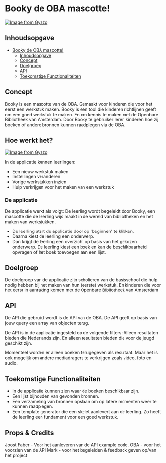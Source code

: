 # Booky de OBA mascotte!
[![Image from Gyazo](https://i.gyazo.com/74d06a3afff3ee7c0455ebadcd7e943b.gif)](https://gyazo.com/74d06a3afff3ee7c0455ebadcd7e943b)

## Inhoudsopgave
- [Booky de OBA mascotte!](#booky-de-oba-mascotte-)
  * [Inhoudsopgave](#inhoudsopgave)
  * [Concept](#concept)
  * [Doelgroep](#doelgroep)
  * [API](#api)
  * [Toekomstige Functionaliteiten](#toekomstige-functionaliteiten)

## Concept
Booky is een mascotte van de OBA. Gemaakt voor kinderen die voor het eerst een werkstuk maken. Booky is een tool die kinderen richtlijnen geeft om een goed werkstuk te maken. En om kennis te maken met de Openbare Bibliotheek van Amsterdam. Door Booky te gebruiker leren kinderen hoe zij boeken of andere bronnen kunnen raadplegen via de OBA.

## Hoe werkt het?
[![Image from Gyazo](https://i.gyazo.com/d361ff286fa0d7f236081471c327adbf.gif)](https://gyazo.com/d361ff286fa0d7f236081471c327adbf)

In de applicatie kunnen leerlingen:
* Een nieuw werkstuk maken
* Instellingen veranderen
* Vorige werkstukken inzien
* Hulp verkrijgen voor het maken van een werkstuk

### De applicatie
De applicatie werkt als volgt:
De leerling wordt begeleidt door Booky, een mascotte die de leerling wijs maakt in de wereld van biblioltheken en het maken van werkstukken.

* De leerling start de applicatie door op 'beginnen' te klikken.
* Daarna kiest de leerling een onderwerp.
* Dan krijgt de leerling een overzicht op basis van het gekozen onderwerp. De leerling kiest een boek en kan de beschikbaarheid opvragen of het boek toevoegen aan een lijst.

## Doelgroep
De doelgroep van de applicatie zijn scholieren van de basisschool die hulp nodig hebben bij het maken van hun (eerste) werkstuk. En kinderen die voor het eerst in aanraking komen met de Openbare Bibliotheek van Amsterdam

## API
De API die gebruikt wordt is de API van de OBA. De API geeft op basis van jouw query een array van objecten terug.

De API is in de applicatie ingesteld op de volgende filters: Alleen resultaten bieden die Nederlands zijn. En alleen resultaten bieden die voor de jeugd geschikt zijn.

Momenteel worden er alleen boeken terugegeven als resultaat. Maar het is ook mogelijk om andere mediadragers te verkrijgen zoals video, foto en audio.

## Toekomstige Functionaliteiten
* In de applicatie kunnen zien waar de boeken beschikbaar zijn.
* Een lijst bijhouden van gevonden bronnen.
* Een verzameling van bronnen opslaan om op latere momenten weer te kunnen raadplegen.
* Een template generator die een skelet aanlevert aan de leerling. Zo heeft de leerling een fundament voor een goed werkstuk.

## Props & Credits
Joost Faber - Voor het aanleveren van de API example code.
OBA - voor het voorzien van de API
Mark - voor het begeleiden & feedback geven op/van het project


